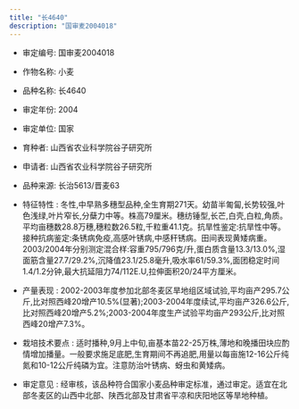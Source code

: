```yaml
---
title: "长4640"
description: "国审麦2004018"
---
```

* 审定编号:  国审麦2004018

*  作物名称:  小麦

*  品种名称:  长4640

*  审定年份:  2004

*  审定单位:  国家

* 育种者:  山西省农业科学院谷子研究所

*  申请者:  山西省农业科学院谷子研究所

*  品种来源:  长治5613/晋麦63

*  特征特性 : 
冬性,中早熟多穗型品种,全生育期271天。幼苗半匍匐,长势较强,叶色浅绿,叶片窄长,分蘖力中等。株高79厘米。穗纺锤型,长芒,白壳,白粒,角质。平均亩穗数28.8万穗,穗粒数26.5粒,千粒重41.1克。抗旱性鉴定:抗旱性中等。接种抗病鉴定:条锈病免疫,高感叶锈病,中感秆锈病。田间表现黄矮病重。2003/2004年分别测定混合样:容重795/796克/升,蛋白质含量13.3/13.0%,湿面筋含量27.7/29.2%,沉降值23.1/25.8毫升,吸水率61/59.3%,面团稳定时间1.4/1.2分钟,最大抗延阻力74/112E.U,拉伸面积20/24平方厘米。
 
*  产量表现 : 
2002-2003年度参加北部冬麦区旱地组区域试验,平均亩产295.7公斤,比对照西峰20增产10.5%(显著);2003-2004年度续试,平均亩产326.6公斤,比对照西峰20增产5.2%;2003-2004年度生产试验平均亩产293公斤,比对照西峰20增产7.3%。

*  栽培技术要点 : 
适时播种,9月上中旬,亩基本苗22-25万株,薄地和晚播田块应酌情增加播量。一般要求施足底肥,生育期间不再追肥,用量以每亩施12-16公斤纯氮和10-12公斤纯磷为宜。注意防治叶锈病、蚜虫和黄矮病。

*  审定意见 : 
经审核，该品种符合国家小麦品种审定标准，通过审定。适宜在北部冬麦区的山西中北部、陕西北部及甘肃省平凉和庆阳地区等旱地种植。
